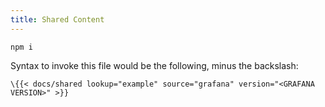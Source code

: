 ```yaml
---
title: Shared Content
---
```


```
npm i
```

Syntax to invoke this file would be the following, minus the backslash:

```
\{{< docs/shared lookup="example" source="grafana" version="<GRAFANA VERSION>" >}}
```
